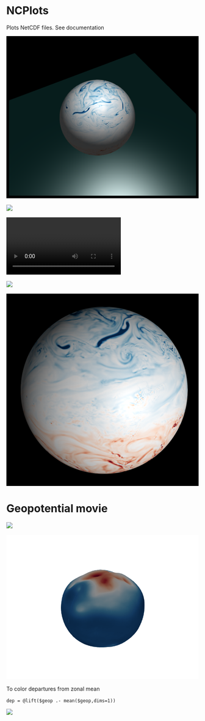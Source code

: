 # NCPlots 


Plots NetCDF files. See documentation 

![](docs/src/assets/marble2.png)


![](docs/src/assets/pv_era5_2.gif)

![](docs/src/assets/test.mp4)




![](docs/src/assets/pv500.gif)

![](docs/src/assets/era5_pv2.png)

# Geopotential movie

![](docs/src/assets/geop2.gif)


![](docs/src/assets/geop.gif)

To color departures from zonal mean 

```
dep = @lift($geop .- mean($geop,dims=1))
```

![](docs/src/assets/geop_depmean.gif)





